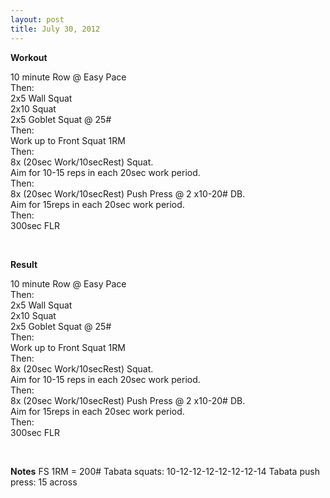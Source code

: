 ```yaml
---
layout: post
title: July 30, 2012
---
```

<p><b>Workout</b></p><p>10 minute Row @ Easy Pace<br>Then:<br>2x5 Wall Squat<br>2x10 Squat<br>2x5 Goblet Squat @ 25#<br>Then:<br>Work up to Front Squat 1RM<br>Then:<br>8x (20sec Work/10secRest) Squat.<br>Aim for 10-15 reps in each 20sec work period.<br>Then:<br>8x (20sec Work/10secRest) Push Press @ 2 x10-20# DB.<br>Aim for 15reps in each 20sec work period.<br>Then:<br>300sec FLR</p>
<br/>
<p><b>Result</b></p><p>10 minute Row @ Easy Pace<br>Then:<br>2x5 Wall Squat<br>2x10 Squat<br>2x5 Goblet Squat @ 25#<br>Then:<br>Work up to Front Squat 1RM<br>Then:<br>8x (20sec Work/10secRest) Squat.<br>Aim for 10-15 reps in each 20sec work period.<br>Then:<br>8x (20sec Work/10secRest) Push Press @ 2 x10-20# DB.<br>Aim for 15reps in each 20sec work period.<br>Then:<br>300sec FLR</p>
<br/>
<p><b>Notes</b> FS 1RM = 200#
Tabata squats: 10-12-12-12-12-12-12-14
Tabata push press: 15 across
